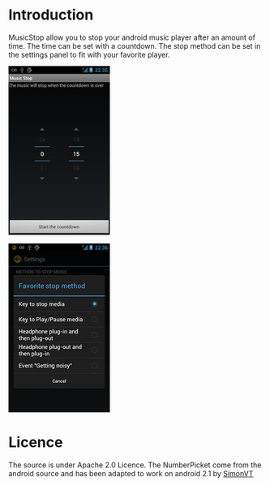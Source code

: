 Introduction
============

MusicStop allow you to stop your android music player after an amount of time.
The time can be set with a countdown.
The stop method can be set in the settings panel to fit with your favorite player.


![MusicStop preview](/google-play/init-small.png)

![Settings](/google-play/settings-small.png)


Licence
============
The source is under Apache 2.0 Licence.
The NumberPicket come from the android source and has been adapted to work on android 2.1 by [SimonVT](https://github.com/SimonVT/android-numberpicker)
